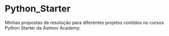 # Python_Starter
 Minhas propostas de resolução para diferentes projetos contidos no cursos Python Starter da Asimov Academy.
